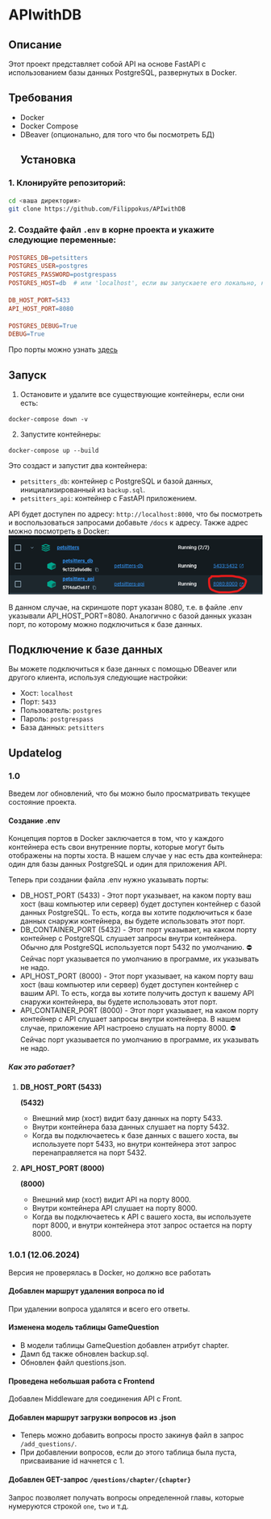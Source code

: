 # APIwithDB    
    
## Описание    
    
Этот проект представляет собой API на основе FastAPI с использованием базы данных PostgreSQL, развернутых в Docker.  
    
## Требования    
    
- Docker  
- Docker Compose  
- DBeaver (опционально, для того что бы посмотреть БД)  
  ## Установка    
    
### 1. Клонируйте репозиторий:  
```sh  
cd <ваша директория>
git clone https://github.com/Filippokus/APIwithDB
```  
### 2. Создайте файл `.env` в корне проекта и укажите следующие переменные:  
```makefile  
POSTGRES_DB=petsitters  
POSTGRES_USER=postgres  
POSTGRES_PASSWORD=postgrespass  
POSTGRES_HOST=db  # или 'localhost', если вы запускаете его локально, но в Docker лучше 'db'  
    
DB_HOST_PORT=5433  
API_HOST_PORT=8080  
  
POSTGRES_DEBUG=True  
DEBUG=True  
```  
Про порты можно узнать [здесь](#Создание.env)
## Запуск  
  
1. Остановите и удалите все существующие контейнеры, если они есть:  
  
`docker-compose down -v`  
  
2. Запустите контейнеры:  
  
`docker-compose up --build`  
  
Это создаст и запустит два контейнера:  
  
- `petsitters_db`: контейнер с PostgreSQL и базой данных, инициализированный из `backup.sql`.  
- `petsitters_api`: контейнер с FastAPI приложением.  
  
API будет доступен по адресу: `http://localhost:8000`, что бы посмотреть и воспользоваться запросами добавьте  `/docs` к адресу.
Также адрес можно посмотреть в Docker:
![Скриншот Docker](./images/screenshot_docker.png)

В данном случае, на скриншоте порт указан 8080, т.е. в файле .env указывали API_HOST_PORT=8080. 
Аналогично с базой данных указан порт, по которому можно подключиться к базе данных.
  
  
## Подключение к базе данных  
  
Вы можете подключиться к базе данных с помощью DBeaver или другого клиента, используя следующие настройки:  
  
- Хост: `localhost`  
- Порт: `5433`  
- Пользователь: `postgres`  
- Пароль: `postgrespass`  
- База данных: `petsitters`

## Updatelog

### 1.0
Введем лог обновлений, что бы можно было просматривать текущее состояние проекта.

#### Создание .env
Концепция портов в Docker заключается в том, что у каждого контейнера есть свои внутренние порты, которые могут быть отображены на порты хоста. В нашем случае у нас есть два контейнера: один для базы данных PostgreSQL и один для приложения API. 

Теперь при создании файла .env нужно указывать порты:
- DB_HOST_PORT (5433) - Этот порт указывает, на каком порту ваш хост (ваш компьютер или сервер) будет доступен контейнер с базой данных PostgreSQL. То есть, когда вы хотите подключиться к базе данных снаружи контейнера, вы будете использовать этот порт.
- DB_CONTAINER_PORT (5432) - Этот порт указывает, на каком порту контейнер с PostgreSQL слушает запросы внутри контейнера. Обычно для PostgreSQL используется порт 5432 по умолчанию. ⛔️ Сейчас порт указывается по умолчанию в программе, их указывать не надо.
- API_HOST_PORT (8000) - Этот порт указывает, на каком порту ваш хост (ваш компьютер или сервер) будет доступен контейнер с вашим API. То есть, когда вы хотите получить доступ к вашему API снаружи контейнера, вы будете использовать этот порт. 
- API_CONTAINER_PORT (8000) - Этот порт указывает, на каком порту контейнер с API слушает запросы внутри контейнера. В нашем случае, приложение API настроено слушать на порту 8000.  ⛔️ Сейчас порт указывается по умолчанию в программе, их указывать не надо.
##### Как это работает?

1. **DB_HOST_PORT (5433)**
    
    **(5432)**
    
    - Внешний мир (хост) видит базу данных на порту 5433.
    - Внутри контейнера база данных слушает на порту 5432.
    - Когда вы подключаетесь к базе данных с вашего хоста, вы используете порт 5433, но внутри контейнера этот запрос перенаправляется на порт 5432.
2. **API_HOST_PORT (8000)**
    
    **(8000)**
    
    - Внешний мир (хост) видит API на порту 8000.
    - Внутри контейнера API слушает на порту 8000.
    - Когда вы подключаетесь к API с вашего хоста, вы используете порт 8000, и внутри контейнера этот запрос остается на порту 8000.

### 1.0.1  (12.06.2024)
Версия не проверялась в Docker, но должно все работать
#### Добавлен маршрут удаления вопроса по id
При удалении вопроса удалятся и всего его ответы.

####  Изменена модель таблицы GameQuestion
- В модели таблицы GameQuestion добавлен атрибут chapter.
- Дамп бд также обновлен backup.sql.
- Обновлен файл questions.json.

#### Проведена небольшая работа с Frontend
Добавлен Middleware для соединения API с Front.

#### Добавлен маршрут загрузки вопросов из .json
- Теперь можно добавить вопросы просто закинув файл в запрос `/add_questions/`.
- При добавлении вопросов, если до этого таблица была пуста, присваивание id начнется с 1.

#### Добавлен GET-запрос `/questions/chapter/{chapter}`
Запрос позволяет получать вопросы определенной главы, которые нумеруются строкой
`one`, `two` и т.д.

